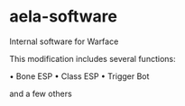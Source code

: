 # aela-software
Internal software for Warface

This modification includes several functions:

• Bone ESP
• Class ESP
• Trigger Bot

and a few others
